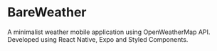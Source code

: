 # BareWeather

A minimalist weather mobile application using OpenWeatherMap API. Developed using React Native, Expo and Styled Components.
